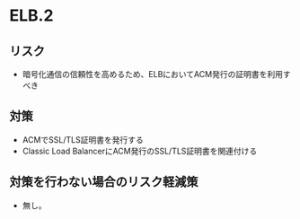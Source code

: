 # ELB.2

## リスク

- 暗号化通信の信頼性を高めるため、ELBにおいてACM発行の証明書を利用すべき

## 対策

- ACMでSSL/TLS証明書を発行する
- Classic Load BalancerにACM発行のSSL/TLS証明書を関連付ける

## 対策を行わない場合のリスク軽減策

- 無し。
